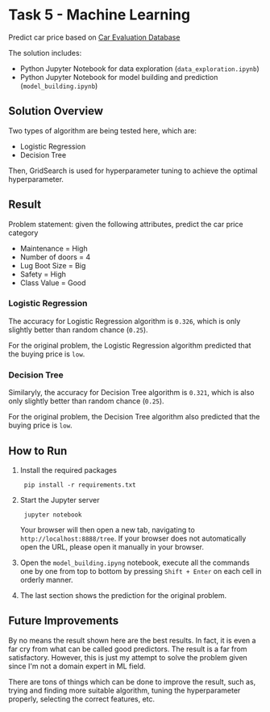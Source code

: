 # Task 5 - Machine Learning

Predict car price based on [Car Evaluation Database](https://archive.ics.uci.edu/ml/datasets/Car+Evaluation)

The solution includes:
- Python Jupyter Notebook for data exploration (`data_exploration.ipynb`)
- Python Jupyter Notebook for model building and prediction (`model_building.ipynb`)

## Solution Overview

Two types of algorithm are being tested here, which are:
- Logistic Regression
- Decision Tree

Then, GridSearch is used for hyperparameter tuning to achieve the optimal hyperparameter.

## Result

Problem statement: given the following attributes, predict the car price category
- Maintenance = High
- Number of doors = 4
- Lug Boot Size = Big
- Safety = High
- Class Value = Good

### Logistic Regression

The accuracy for Logistic Regression algorithm is `0.326`, which is only slightly better than random chance (`0.25`).

For the original problem, the Logistic Regression algorithm predicted that the buying price is `low`.

### Decision Tree

Similaryly, the accuracy for Decision Tree algorithm is `0.321`, which is also only slightly better than random chance (`0.25`).

For the original problem, the Decision Tree algorithm also predicted that the buying price is `low`.

## How to Run

1. Install the required packages

        pip install -r requirements.txt

2. Start the Jupyter server

        jupyter notebook

    Your browser will then open a new tab, navigating to `http://localhost:8888/tree`. If your browser does not automatically open the URL, please open it manually in your browser.

3. Open the `model_building.ipyng` notebook, execute all the commands one by one from top to bottom by pressing `Shift + Enter` on each cell in orderly manner.

4. The last section shows the prediction for the original problem.

## Future Improvements

By no means the result shown here are the best results. In fact, it is even a far cry from what can be called good predictors. The result is a far from satisfactory. However, this is just my attempt to solve the problem given since I'm not a domain expert in ML field.

There are tons of things which can be done to improve the result, such as, trying and finding more suitable algorithm, tuning the hyperparameter properly, selecting the correct features, etc.
